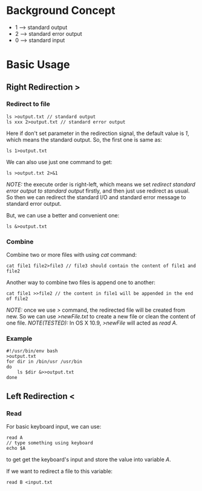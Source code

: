 # Background Concept
* 1 --> standard output
* 2 --> standard error output
* 0 --> standard input

# Basic Usage
## Right Redirection >
### Redirect to file

    ls >output.txt // standard output
    ls xxx 2>output.txt // standard error output

Here if don't set parameter in the redirection signal, the default value is *1*, which means the standard output. So, the first one is same as:

    ls 1>output.txt

We can also use just one command to get:

    ls >output.txt 2>&1

*NOTE:* the execute order is right-left, which means we set *redirect standard error output to standard output* firstly, and then just use redirect as usual. So then we can redirect the standard I/O and standard error message to standard error output.

But, we can use a better and convenient one:

    ls &>output.txt

### Combine
Combine two or more files with using *cat* command:

    cat file1 file2>file3 // file3 should contain the content of file1 and file2

Another way to combine two files is append one to another:

    cat file1 >>file2 // the content in file1 will be appended in the end of file2

*NOTE:* once we use *>* command, the redirected file will be created from new. So we can use *>newFile.txt* to create a new file or clean the content of one file.
*NOTE(TESTED):* In OS X 10.9, *>newFile* will acted as *read A*.

### Example

    #!/usr/bin/env bash
    >output.txt
    for dir in /bin/usr /usr/bin
    do
        ls $dir &>>output.txt
    done

## Left Redirection <
### Read
For basic keyboard input, we can use:

    read A
    // type something using keyboard
    echo $A
to get get the keyboard's input and store the value into variable *A*.

If we want to redirect a file to this variable:

    read B <input.txt
